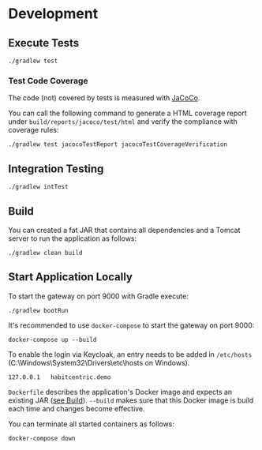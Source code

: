 # Development

## Execute Tests

```
./gradlew test
```

### Test Code Coverage
The code (not) covered by tests is measured with [JaCoCo](https://github.com/jacoco/jacoco).

You can call the following command to generate a HTML coverage report under `build/reports/jacoco/test/html`
and verify the compliance with coverage rules:
```
./gradlew test jacocoTestReport jacocoTestCoverageVerification
```

## Integration Testing
```
./gradlew intTest
```

## Build

You can created a fat JAR that contains all dependencies and a Tomcat server to run the application as follows: 

```
./gradlew clean build
```

## Start Application Locally

To start the gateway on port 9000 with Gradle execute:
```
./gradlew bootRun
```

It's recommended to use `docker-compose` to start the gateway on port 9000:
```
docker-compose up --build
```

To enable the login via Keycloak, an entry needs to be added in `/etc/hosts` (C:\Windows\System32\Drivers\etc\hosts on Windows).
```
127.0.0.1   habitcentric.demo
```

`Dockerfile` describes the application's Docker image and expects an existing JAR ([see Build](#build)).
`--build` makes sure that this Docker image is build each time and changes become effective.

You can terminate all started containers as follows:

```
docker-compose down
```
